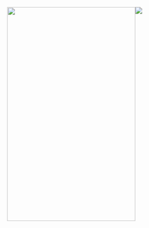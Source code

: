 <div class="container" style="display:flex;">
    <img src="https://camo.githubusercontent.com/dbea65544498497c864322bd2a26ea6f75fd16abf3e86fcf708d8b105cf9e9a6/68747470733a2f2f692e70696e696d672e636f6d2f353634782f34312f32612f30622f34313261306263326663643966663836316439393166636132336465386337352e6a7067" width="300" height="500"> 
        <img  src="https://github-readme-stats.vercel.app/api/top-langs/?username=zaki031&hide_progress=true"></img>
          <img src="https://github-readme-stats.vercel.app/api?username=anuraghazra&show=reviews,discussions_started,discussions_answered,prs_merged,prs_merged_percentage" alt="">
    </div>
    
